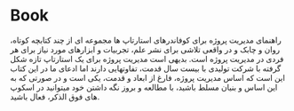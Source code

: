# Book
راهنمای مدیریت پروژه برای کوفاندرهای استارتاپ ها مجموعه ای از چند کتابچه کوتاه، روان و چابک و در واقعی تلاشی برای نشر علم، تجربیات و ابزارهای مورد نیاز برای هر فردی در مدیریت پروژه است. بدیهی است مدیریت پروژه برای یک استارتاپ تازه شکل گرفته با شرکت تولیدی با بیست سال قدمت، تفاوتهایی دارند اما ادعای ما در این کتاب این است که اساس مدیریت پروژه، فارغ از ابعاد و قدمت، یکی است و در صورتی که به این اساس و بنیان مسلط باشید، با مطالعه و بروز نگه داشتن خود میتوانید در اسکوپ های فوق الذکر، فعال باشید.
